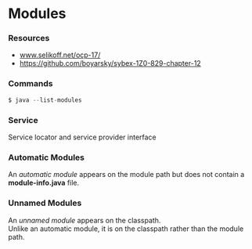 # Modules
### Resources
- www.selikoff.net/ocp-17/
- https://github.com/boyarsky/sybex-1Z0-829-chapter-12
### Commands
```java
$ java --list-modules
```
### Service
Service locator and service provider interface

### Automatic Modules
An _automatic module_ appears on the module path but does not contain a **module-info.java** file.

### Unnamed Modules
An _unnamed module_ appears on the classpath.  
Unlike an automatic module, it is on the classpath rather than the module path. 